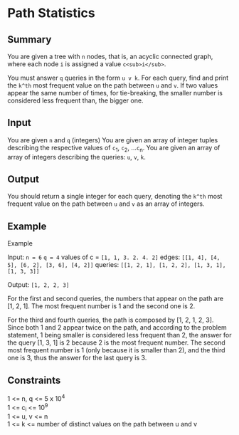 # Path Statistics

## Summary

You are given a tree with `n` nodes, that is, an acyclic connected graph, where each node `i` is assigned a value `c<sub>i</sub>`.

You must answer `q` queries in the form `u v k`. For each query, find and print the `k^th` most frequent value on the path between `u` and `v`. If two values appear the same number of times, for tie-breaking, the smaller number is considered less frequent than, the bigger one.

## Input

You are given `n` and `q` (integers)
You are given an array of integer tuples describing the respective values of `c`<sub>1</sub>, `c`<sub>2</sub>, ...`c`<sub>n</sub>.
You are given an array of array of integers describing the queries: `u`, `v`, `k`.


## Output

You should return a single integer for each query, denoting the `k^th` most frequent value on the path between `u` and `v` as an array of integers.

## Example

Example

Input:
`n = 6`
`q = 4`
values of c = `[1, 1, 3. 2. 4. 2]`
edges: `[[1, 4], [4, 5], [6, 2], [3, 6], [4, 2]]`
queries: `[[1, 2, 1], [1, 2, 2], [1, 3, 1], [1, 3, 3]]`

Output: `[1, 2, 2, 3]`

For the first and second queries, the numbers that appear on the path are [1, 2, 1]. The most frequent number is 1 and the second one is 2.

For the third and fourth queries, the path is composed by [1, 2, 1, 2, 3]. Since both 1 and 2 appear twice on the path, and according to the problem statement, 1 being smaller is considered less frequent than 2, the answer for the query [1, 3, 1] is 2 because 2 is the most frequent number. The second most frequent number is 1 (only because it is smaller than 2), and the third one is 3, thus the answer for the last query is 3.

## Constraints 

1 <= n, q <= 5 x 10<sup>4</sup>  
1 <= c<sub>i</sub> <= 10<sup>9</sup>  
1 <= u, v <= n  
1 <= k <= number of distinct values on the path between u and v
